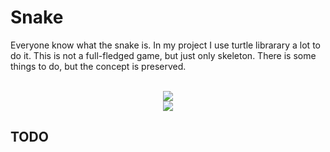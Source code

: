 # Snake
Everyone know what the snake is. In my project I use turtle librarary a lot to do it. This is not a full-fledged game, but just only skeleton. There is some things to do, but the concept is preserved.
<br /><br />
<p align="center">
  <img src="https://user-images.githubusercontent.com/116543741/223101570-312fdcd0-c656-4271-a02b-521945a6b304.png" />
  <br />
  <img src="https://user-images.githubusercontent.com/116543741/223101578-4b6893a2-8f6e-41a9-bff3-a17026a33088.png" />
  <br />
</p>

## TODO
